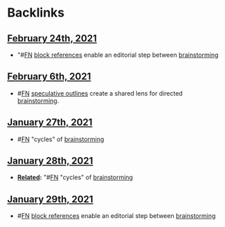 
# Backlinks
## [February 24th, 2021](<February 24th, 2021.md>)
- "#[FN](<FN.md>) [block references](<block references.md>) enable an editorial step between [brainstorming](<brainstorming.md>)

## [February 6th, 2021](<February 6th, 2021.md>)
- #[FN](<FN.md>) [speculative outlines](<speculative outlines.md>) create a shared lens for directed [brainstorming](<brainstorming.md>).

## [January 27th, 2021](<January 27th, 2021.md>)
- #[FN](<FN.md>) "cycles" of [brainstorming](<brainstorming.md>)

## [January 28th, 2021](<January 28th, 2021.md>)
- **[Related](<Related.md>):** "#[FN](<FN.md>) "cycles" of [brainstorming](<brainstorming.md>)

## [January 29th, 2021](<January 29th, 2021.md>)
- #[FN](<FN.md>) [block references](<block references.md>) enable an editorial step between [brainstorming](<brainstorming.md>)

